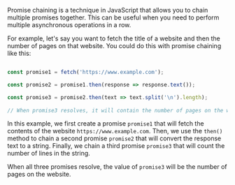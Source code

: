 Promise chaining is a technique in JavaScript that allows you to chain multiple promises together. This can be useful when you need to perform multiple asynchronous operations in a row.

For example, let's say you want to fetch the title of a website and then the number of pages on that website. You could do this with promise chaining like this:

```javascript

const promise1 = fetch('https://www.example.com');

const promise2 = promise1.then(response => response.text());

const promise3 = promise2.then(text => text.split('\n').length);
​
// When promise3 resolves, it will contain the number of pages on the website.
```

In this example, we first create a promise `promise1` that will fetch the contents of the website `https://www.example.com`. Then, we use the `then()` method to chain a second promise `promise2` that will convert the response text to a string. Finally, we chain a third promise `promise3` that will count the number of lines in the string.

When all three promises resolve, the value of `promise3` will be the number of pages on the website.